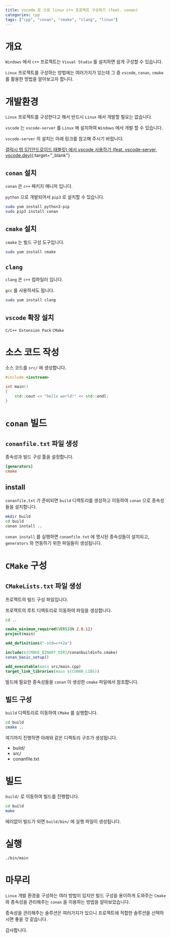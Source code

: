 ```yaml
---
title: vscode 로 으로 linux c++ 프로젝트 구성하기 (feat. conan)
categories: cpp
tags: ["cpp", "conan", "cmake", "clang", "linux"]
---
```


# 개요

`Windows` 에서 `c++` 프로젝트는 `Visual Studio` 를 설치하면 쉽게 구성할 수 있습니다.

`Linux` 프로젝트를 구성하는 방법에는 여러가지가 있는데 그 중 `vscode`, `conan`, `cmake` 를 활용한 방법을 알아보고자 합니다.

# 개발환경

`Linux` 프로젝트를 구성한다고 해서 반드시 `Linux` 에서 개발할 필요는 없습니다.

`vscode` 는 `vscode-server` 를 `Linux` 에 설치하여 `Windows` 에서 개발 할 수 있습니다.

`vscode-server` 의 설치는 아래 링크를 참고해 주시기 바랍니다.

[갤럭시 탭 S7(안드로이드 태블릿) 에서 vscode 사용하기 (feat. vscode-server, vscode.dev)](https://mumbi.net/dev-tips/%EA%B0%A4%EB%9F%AD%EC%8B%9C%ED%83%ADS7-vscode-%EC%82%AC%EC%9A%A9%ED%95%98%EA%B8%B0-vscode-server){:target="_blank"}

## `conan` 설치

`conan` 은 `c++` 패키지 매니저 입니다. 

`python` 으로 개발되어서 `pip3` 로 설치할 수 있습니다.

```bash
sudo yum install python3-pip
sudo pip3 install conan
```

## `cmake` 설치

`cmake` 는 빌드 구성 도구입니다.

```bash
sudo yum install cmake
```

## `clang`

`clang` 은 `c++` 컴파일러 입니다. 

`gcc` 를 사용하셔도 됩니다.

```bash
sudo yum install clang
```

## `vscode` 확장 설치

`C/C++ Extension Pack`
`CMake`

# 소스 코드 작성

소스 코드를 `src/` 에 생성합니다.

```cpp
#include <iostream>

int main()
{
    std::cout << "hello world!" << std::endl;
}
```

# `conan` 빌드

## `conanfile.txt` 파일 생성

종속성과 빌드 구성 툴을 설정합니다.

```conf
[generators]
cmake
```

## install

`conanfile.txt` 가 준비되면 `build` 디렉토리를 생성하고 이동하여 `conan` 으로 종속성들을 설치합니다.

```bash
mkdir build
cd build
conan install ..
```

`conan install` 를 실행하면 `conanfile.txt` 에 명시된 종속성들이 설치되고, `generators` 와 연동하기 위한 파일들이 생성됩니다.

# `CMake` 구성

## `CMakeLists.txt` 파일 생성

프로젝트의 빌드 구성 파일입니다.

프로젝트의 루트 디렉토리로 이동하여 파일을 생성합니다.

```bash
cd ..
```

```cmake
cmake_minimum_required(VERSION 2.8.12)
project(main)

add_definitions("-std=c++2a")

include(${CMAKE_BINARY_DIR}/conanbuildinfo.cmake)
conan_basic_setup()

add_executable(main src/main.cpp)
target_link_libraries(main ${CONAN_LIBS})
```

빌드에 필요한 종속성들을 `conan` 이 생성한 `cmake` 파일에서 참조합니다.

## 빌드 구성

`build` 디렉토리로 이동하여 `CMake` 를 실행합니다.

```bash
cd build
cmake ..
```

여기까지 진행하면 아래와 같은 디렉토리 구조가 생성됩니다.

+ build/
+ src/
+ conanfile.txt

# 빌드

`build/` 로 이동하여 빌드를 진행합니다.

```bash
cd build
make
```

에러없이 빌드가 되면 `build/bin/` 에 실행 파일이 생성됩니다.

# 실행

```bash
./bin/main
```

# 마무리

`Linux` 개발 환경을 구성하는 여러 방법이 있지만 빌드 구성을 용이하게 도와주는 `Cmake` 와 종속성을 관리해주는 `conan` 을 이용하는 방법을 알아보았습니다.

종속성을 관리해주는 솔루션은 여러가지가 있으니 프로젝트에 적합한 솔루션을 선택하시면 좋을 것 같습니다.

감사합니다.